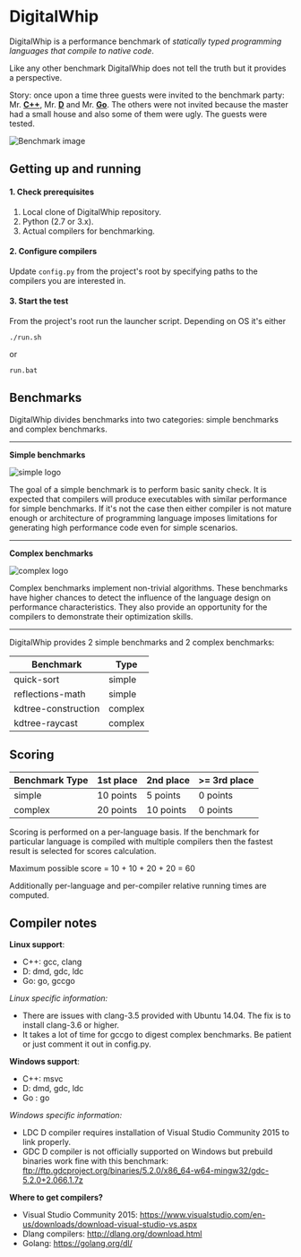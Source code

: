 DigitalWhip
===========

DigitalWhip is a performance benchmark of _statically typed programming languages that compile to native code_.

Like any other benchmark DigitalWhip does not tell the truth but it provides a perspective.

Story: once upon a time three guests were invited to the benchmark party: Mr. [**C++**](https://isocpp.org/), Mr. [**D**](https://dlang.org/) and Mr. [**Go**](https://golang.org/). The others were not invited because the master had a small house and also some of them were ugly. The guests were tested.

![Benchmark image](https://cloud.githubusercontent.com/assets/4964024/12995717/4130ed9c-d132-11e5-9b4a-6ef4291bc7bf.jpg)

Getting up and running
----------------------
#### 1. Check prerequisites
1. Local clone of DigitalWhip repository.
2. Python (2.7 or 3.x).
3. Actual compilers for benchmarking.

#### 2. Configure compilers
Update `config.py` from the project's root by specifying paths to the compilers you are interested in.

#### 3. Start the test
From the project's root run the launcher script. Depending on OS it's either

    ./run.sh
    
or

    run.bat
    
Benchmarks
----------
DigitalWhip divides benchmarks into two categories: simple benchmarks and complex benchmarks.

***

**Simple benchmarks**

![simple logo](https://cloud.githubusercontent.com/assets/4964024/12995843/57628dd6-d133-11e5-9e12-7a8cb5e1ccfd.jpg)

The goal of a simple benchmark is to perform basic sanity check. It is expected that compilers will produce executables with similar performance for simple benchmarks. If it's not the case then either compiler is not mature enough or architecture of programming language imposes limitations for generating high performance code even for simple scenarios.

***

**Complex benchmarks**

![complex logo](https://cloud.githubusercontent.com/assets/4964024/12994169/29e76414-d127-11e5-9e8a-c45d455f0cc1.jpg)

Complex benchmarks implement non-trivial algorithms. These benchmarks have higher chances to detect the influence of the language design on performance characteristics. They also provide an opportunity for the compilers to demonstrate their optimization skills.

***

DigitalWhip provides 2 simple benchmarks and 2 complex benchmarks:

| Benchmark             | Type    |
| --------------------- |-------- |
| quick-sort            | simple  |
| reflections-math      | simple  |
| kdtree-construction   | complex |
| kdtree-raycast        | complex |


Scoring
-------

| Benchmark Type | 1st place  | 2nd place  | >= 3rd place |
| -------------- |------------|------------|--------------|
| simple         | 10 points  | 5  points  | 0 points     |
| complex        | 20 points  | 10 points  | 0 points     |

Scoring is performed on a per-language basis. If the benchmark for particular language is compiled with multiple compilers then the fastest result is selected for scores calculation.

Maximum possible score = 10 + 10 + 20 + 20 = 60

Additionally per-language and per-compiler relative running times are computed.

Compiler notes
--------------
**Linux support**:
* C++: gcc, clang
* D: dmd, gdc, ldc
* Go: go, gccgo

_Linux specific information:_
* There are issues with clang-3.5 provided with Ubuntu 14.04. The fix is to install clang-3.6 or higher.
* It takes a lot of time for gccgo to digest complex benchmarks. Be patient or just comment it out in config.py.

**Windows support**:
* C++: msvc
* D: dmd, gdc, ldc
* Go : go

_Windows specific information:_
* LDC D compiler requires installation of Visual Studio Community 2015 to link properly.
* GDC D compiler is not officially supported on Windows but prebuild binaries work fine with this benchmark: ftp://ftp.gdcproject.org/binaries/5.2.0/x86_64-w64-mingw32/gdc-5.2.0+2.066.1.7z

**Where to get compilers?**
* Visual Studio Community 2015: https://www.visualstudio.com/en-us/downloads/download-visual-studio-vs.aspx
* Dlang compilers: http://dlang.org/download.html
* Golang: https://golang.org/dl/
